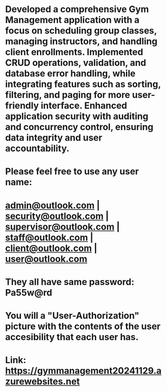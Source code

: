# Developed a comprehensive Gym Management application with a focus on scheduling group classes, managing instructors, and handling client enrollments. Implemented CRUD operations, validation, and database error handling, while integrating features such as sorting, filtering, and paging for more user-friendly interface. Enhanced application security with auditing and concurrency control, ensuring data integrity and user accountability.
# Please feel free to use any user name:
# admin@outlook.com | security@outlook.com | supervisor@outlook.com | staff@outlook.com | client@outlook.com | user@outlook.com
# They all have same password: Pa55w@rd
# You will a "User-Authorization" picture with the contents of the user accesibility that each user has.
# Link: https://gymmanagement20241129.azurewebsites.net
